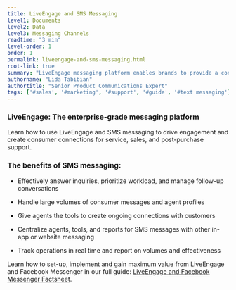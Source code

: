 ```yaml
---
title: LiveEngage and SMS Messaging
level1: Documents
level2: Data
level3: Messaging Channels
readtime: "3 min"
level-order: 1
order: 1
permalink: liveengage-and-sms-messaging.html
root-link: true
summary: "LiveEngage messaging platform enables brands to provide a continuous connection with consumers, creating the personalized, convenient level of service people expect today — straight to their mobile phone, including SMS messaging (text messaging)."
authorname: "Lida Tabibian"
authortitle: "Senior Product Communications Expert"
tags: ['#sales', '#marketing', '#support', '#guide', '#text messaging']
---
```


### LiveEngage: The enterprise-grade messaging platform

 Learn how to use LiveEngage and SMS messaging to drive engagement and create consumer connections for service, sales, and post-purchase support.

### The benefits of SMS messaging:

*  Effectively answer inquiries, prioritize workload, and manage follow-up conversations

* Handle large volumes of consumer messages and agent profiles

* Give agents the tools to create ongoing connections with customers

* Centralize agents, tools, and reports for SMS messages with other in-app or website messaging

* Track operations in real time and report on volumes and effectiveness

<div class="bestpractice">Learn how to set-up, implement and gain maximum value from LiveEngage and Facebook Messenger in our full guide: <a href="http://info.liveperson.com/rs/501-BLE-979/images/Facebook_Messenger_Factsheet.pdf">LiveEngage and Facebook Messenger Factsheet</a>.</div>

